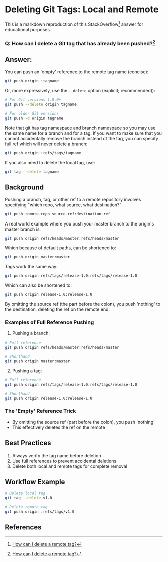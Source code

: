 # Deleting Git Tags: Local and Remote

This is a markdown reproduction of this StackOverflow[^1] answer for educational purposes. 

### Q: How can I delete a Git tag that has already been pushed?[^1] 

## Answer:

You can push an 'empty' reference to the remote tag name (concise):
```bash
git push origin :tagname
```

Or, more expressively, use the `--delete` option (explicit; recommended)):
```bash
# For Git versions 1.8.0+
git push --delete origin tagname

# For older Git versions
git push -d origin tagname
```

Note that git has tag namespace and branch namespace so you may use the same name for a branch and for a tag. If you want to make sure that you cannot accidentally remove the branch instead of the tag, you can specify full ref which will never delete a branch:
```bash
git push origin :refs/tags/tagname
```

If you also need to delete the local tag, use:
```bash
git tag --delete tagname
```

## Background
Pushing a branch, tag, or other ref to a remote repository involves specifying "which repo, what source, what destination?"
```bash
git push remote-repo source-ref:destination-ref
```

A real world example where you push your master branch to the origin's master branch is:
```bash
git push origin refs/heads/master:refs/heads/master
```

Which because of default paths, can be shortened to:
```bash
git push origin master:master
```

Tags work the same way:
```bash
git push origin refs/tags/release-1.0:refs/tags/release-1.0
```
Which can also be shortened to:
```bash
git push origin release-1.0:release-1.0
```
By omitting the source ref (the part before the colon), you push 'nothing' to the destination, deleting the ref on the remote end.


### Examples of Full Reference Pushing
1. Pushing a branch:
```bash
# Full reference
git push origin refs/heads/master:refs/heads/master

# Shorthand
git push origin master:master
```

2. Pushing a tag:
```bash
# Full reference
git push origin refs/tags/release-1.0:refs/tags/release-1.0

# Shorthand
git push origin release-1.0:release-1.0
```

### The 'Empty' Reference Trick
- By omitting the source ref (part before the colon), you push 'nothing'
- This effectively deletes the ref on the remote

## Best Practices
1. Always verify the tag name before deletion
2. Use full references to prevent accidental deletions
3. Delete both local and remote tags for complete removal

## Workflow Example
```bash
# Delete local tag
git tag --delete v1.0

# Delete remote tag
git push origin :refs/tags/v1.0
```

## References

[^1]: [How can I delete a remote tag?](https://stackoverflow.com/questions/5480258/how-can-i-delete-a-remote-tag)